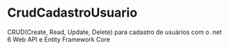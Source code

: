 ﻿# CrudCadastroUsuario
CRUD(Create, Read, Update, Delete) para cadastro de usuários com o .net 6 Web API e Entity Framework Core
